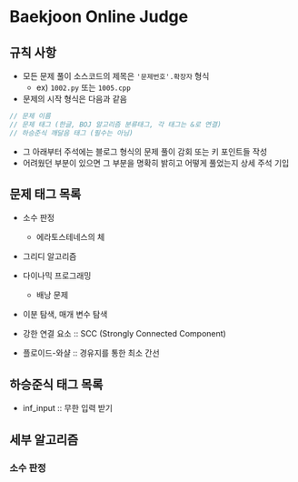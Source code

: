 # Baekjoon Online Judge

## 규칙 사항

- 모든 문제 풀이 소스코드의 제목은 `'문제번호'.확장자` 형식
    - ex) `1002.py` 또는 `1005.cpp `
- 문제의 시작 형식은 다음과 같음

```cpp
// 문제 이름
// 문제 태그 (한글, BOJ 알고리즘 분류태그, 각 태그는 &로 연결)
// 하승준식 깨달음 태그 (필수는 아님)
```

- 그 아래부터 주석에는 블로그 형식의 문제 풀이 감회 또는 키 포인트들 작성
- 어려웠던 부분이 있으면 그 부분을 명확히 밝히고 어떻게 풀었는지 상세 주석 기입

## 문제 태그 목록

- 소수 판정
    - 에라토스테네스의 체

- 그리디 알고리즘

- 다이나믹 프로그래밍
    - 배낭 문제


- 이분 탐색, 매개 변수 탐색

- 강한 연결 요소 :: SCC (Strongly Connected Component)

- 플로이드-와샬 :: 경유지를 통한 최소 간선

## 하승준식 태그 목록

- inf_input :: 무한 입력 받기

## 세부 알고리즘

### 소수 판정

